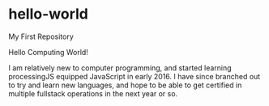 # hello-world
My First Repository

Hello Computing World!

I am relatively new to computer programming, and started learning processingJS equipped JavaScript in early 2016. I have since branched out to try and learn new languages, and hope to be able to get certified in multiple fullstack operations in the next year or so. 
